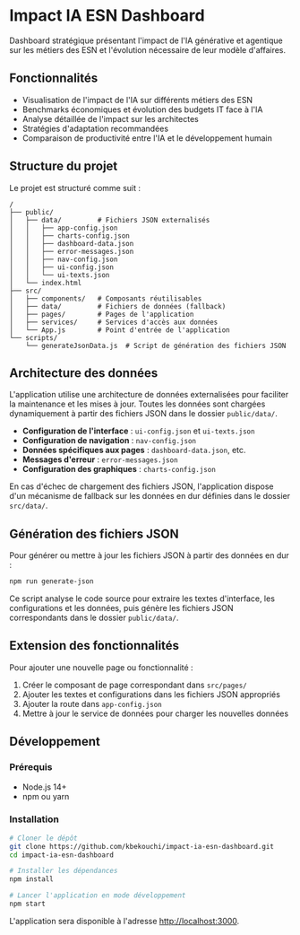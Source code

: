# Impact IA ESN Dashboard

Dashboard stratégique présentant l'impact de l'IA générative et agentique sur les métiers des ESN et l'évolution nécessaire de leur modèle d'affaires.

## Fonctionnalités

- Visualisation de l'impact de l'IA sur différents métiers des ESN
- Benchmarks économiques et évolution des budgets IT face à l'IA
- Analyse détaillée de l'impact sur les architectes
- Stratégies d'adaptation recommandées
- Comparaison de productivité entre l'IA et le développement humain

## Structure du projet

Le projet est structuré comme suit :

```
/
├── public/
│   ├── data/         # Fichiers JSON externalisés
│   │   ├── app-config.json
│   │   ├── charts-config.json
│   │   ├── dashboard-data.json
│   │   ├── error-messages.json
│   │   ├── nav-config.json
│   │   ├── ui-config.json
│   │   └── ui-texts.json
│   └── index.html
├── src/
│   ├── components/   # Composants réutilisables
│   ├── data/         # Fichiers de données (fallback)
│   ├── pages/        # Pages de l'application
│   ├── services/     # Services d'accès aux données
│   └── App.js        # Point d'entrée de l'application
└── scripts/
    └── generateJsonData.js  # Script de génération des fichiers JSON
```

## Architecture des données

L'application utilise une architecture de données externalisées pour faciliter la maintenance et les mises à jour. Toutes les données sont chargées dynamiquement à partir des fichiers JSON dans le dossier `public/data/`.

- **Configuration de l'interface** : `ui-config.json` et `ui-texts.json`
- **Configuration de navigation** : `nav-config.json`
- **Données spécifiques aux pages** : `dashboard-data.json`, etc.
- **Messages d'erreur** : `error-messages.json`
- **Configuration des graphiques** : `charts-config.json`

En cas d'échec de chargement des fichiers JSON, l'application dispose d'un mécanisme de fallback sur les données en dur définies dans le dossier `src/data/`.

## Génération des fichiers JSON

Pour générer ou mettre à jour les fichiers JSON à partir des données en dur :

```bash
npm run generate-json
```

Ce script analyse le code source pour extraire les textes d'interface, les configurations et les données, puis génère les fichiers JSON correspondants dans le dossier `public/data/`.

## Extension des fonctionnalités

Pour ajouter une nouvelle page ou fonctionnalité :

1. Créer le composant de page correspondant dans `src/pages/`
2. Ajouter les textes et configurations dans les fichiers JSON appropriés
3. Ajouter la route dans `app-config.json`
4. Mettre à jour le service de données pour charger les nouvelles données

## Développement

### Prérequis

- Node.js 14+
- npm ou yarn

### Installation

```bash
# Cloner le dépôt
git clone https://github.com/kbekouchi/impact-ia-esn-dashboard.git
cd impact-ia-esn-dashboard

# Installer les dépendances
npm install

# Lancer l'application en mode développement
npm start
```

L'application sera disponible à l'adresse [http://localhost:3000](http://localhost:3000).
